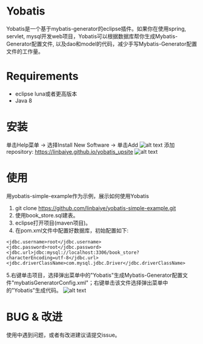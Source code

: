 # Yobatis
Yobatis是一个基于mybatis-generator的eclipse插件。如果你在使用spring, servlet, mysql开发web项目，Yobatis可以根据数据库帮你生成Mybatis-Generator配置文件, 以及dao和model的代码，减少手写Mybatis-Generator配置文件的工作量。
# Requirements
* eclipse luna或者更高版本
* Java 8
# 安装
单击Help菜单 -> 选择Install New Software -> 单击Add
![alt text](https://linbaiye.github.io/yobatis/img/install1.png)
添加repository:
https://linbaiye.github.io/yobatis_upsite
![alt text](https://linbaiye.github.io/yobatis/img/install2.png)
# 使用
用yobatis-simple-example作为示例，展示如何使用Yobatis
1. git clone https://github.com/linbaiye/yobatis-simple-example.git
2. 使用book_store.sql建表。
3. eclipse打开项目(maven项目)。
4. 在pom.xml文件中配置好数据库，初始配置如下:
```
<jdbc.username>root</jdbc.username>
<jdbc.password>root</jdbc.password>
<jdbc.url>jdbc:mysql://localhost:3306/book_store?characterEncoding=utf-8</jdbc.url>
<jdbc.driverClassName>com.mysql.jdbc.Driver</jdbc.driverClassName>
```
5.右键单击项目，选择弹出菜单中的"Yobatis"生成Mybatis-Generator配置文件"mybatisGeneratorConfig.xml"；右键单击该文件选择弹出菜单中的"Yobatis"生成代码。
![alt text](https://linbaiye.github.io/yobatis/img/usage.gif)
# BUG & 改进
使用中遇到问题，或者有改进建议请提交issue。
